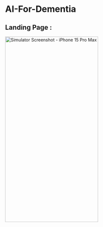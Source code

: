 # AI-For-Dementia


## Landing Page : 
<img src="https://github.com/kainspraveen/AI-For-Dementia/assets/39915748/3517283b-f059-4ed4-9ec1-c9a90cfec73f" alt="Simulator Screenshot - iPhone 15 Pro Max" width="300" height="600">

